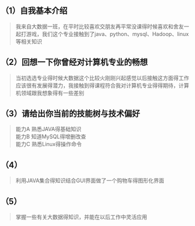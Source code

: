 ## （1）自我基本介绍  
> 我来自大数据一班，在平时比较喜欢交朋友再平常没课得时候喜欢和舍友一起打游戏，我们这个专业接触到了java、python、mysql、Hadoop、linux等相关知识
## （2）回想一下你曾经对计算机专业的畅想
> 当初选选专业得时候大数据这个比较火刚刚兴起感觉以后接触这方面得工作应该很有发展得潜力，我接触到得课程符合我对计算机专业得得期待，计算机领域跟我想象得有一些差别
## （3）请给出你当前的技能树与技术偏好  
> 能力A 熟悉JAVA得基础知识  
> 能力B 知道MySQL得增删改查  
> 能力C 熟悉Linux得操作命令
## （4）
> 利用JAVA集合得知识结合GUI界面做了一个购物车得图形化界面
## （5）
> 掌握一些有关大数据得知识，并能在以后工作中灵活应用

